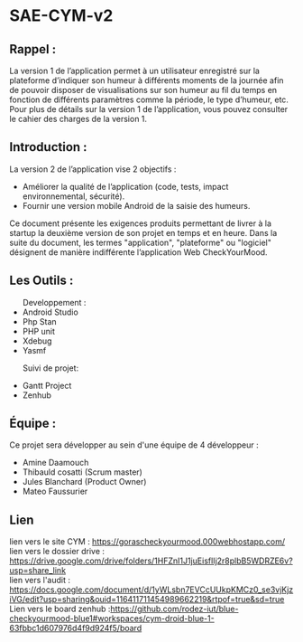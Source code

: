 # SAE-CYM-v2



## Rappel : 

La version 1 de l’application permet à un utilisateur enregistré sur la plateforme d’indiquer son humeur à différents moments de la journée afin de pouvoir disposer de visualisations sur son humeur au fil du temps en fonction de différents paramètres comme la période, le type d’humeur, etc. Pour plus de détails sur la version 1 de l’application, vous pouvez consulter le cahier des
charges de la version 1.

## Introduction : 

La version 2 de l’application vise 2 objectifs :
 <ul>
  <li>Améliorer la qualité de l’application (code, tests, impact environnemental, sécurité).</li>
  <li>Fournir une version mobile Android de la saisie des humeurs.</li>
</ul> 
  

Ce document présente les exigences produits permettant de livrer à la startup la deuxième version
de son projet en temps et en heure.
Dans la suite du document, les termes "application", "plateforme" ou "logiciel" désignent de manière
indifférente l’application Web CheckYourMood.
## Les Outils :
<ul>Developpement :
 <li>Android Studio</li>
 <li>Php Stan</li>
 <li>PHP unit</li>
 <li>Xdebug</li>
 <li>Yasmf</li>

 Suivi de projet: 
 <li>Gantt Project</li>
 <li>Zenhub</li>
</ul>
 
## Équipe : 

Ce projet sera développer au sein d'une équipe de 4 développeur :
          <ul>
            <li>Amine Daamouch</li>
            <li>Thibauld cosatti (Scrum master)</li>
            <li>Jules Blanchard (Product Owner)</li>
            <li>Mateo Faussurier  </li>
          </ul>

## Lien 
lien vers le site CYM : https://gorascheckyourmood.000webhostapp.com/ <br>
lien vers le dossier drive : https://drive.google.com/drive/folders/1HFZnI1J1juEisflIj2r8plbB5WDRZE6v?usp=share_link <br>
lien vers l'audit : https://docs.google.com/document/d/1yWLsbn7EVCcUUkpKMCz0_se3vjKjziVG/edit?usp=sharing&ouid=116411711454989662219&rtpof=true&sd=true <br>
Lien vers le board zenhub :https://github.com/rodez-iut/blue-checkyourmood-blue1#workspaces/cym-droid-blue-1-63fbbc1d607976d4f9d924f5/board
